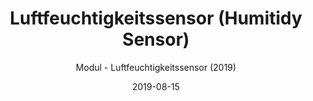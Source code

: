 ---
title: Luftfeuchtigkeitssensor (Humitidy Sensor)
date: 2019-08-15
subtitle: Modul - Luftfeuchtigkeitssensor (2019)
link: https://github.com/Wilkware/HumiditySensor
image: https://opengraph.githubassets.com/daf0ef25109f05189f03f65d63ec510927939bb63a5942b96d891128e075120c/Wilkware/HumiditySensor
---